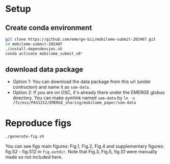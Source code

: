 # Setup

## Create conda environment

```bash
git clone https://github.com/emerge-bii/mobilome-submit-202407.git
cd mobilome-submit-202407
./install-dependencies.sh
conda activate mobilome_submit_v0*
```

## download data package

- Option 1: You can download the data package from this url (under contructon) and
name it as `som-data`.
- Option 2: If you are on OSC, it's already there under the EMERGE globus directory. You can make symlink named `som-data` by `ln -s /fs/ess/PAS1212/EMERGE_sharing/mobilome_paper/som-data`

# Reproduce figs

```bash
./generate-fig.sh
```

You can see figs main figures: Fig.1, Fig.2, Fig.4 and supplementary figures: fig.S2 - fig.S12 in `fig.outdir`. Note that Fig.3, Fig.5, fig.S1 were manually made so not included here.
